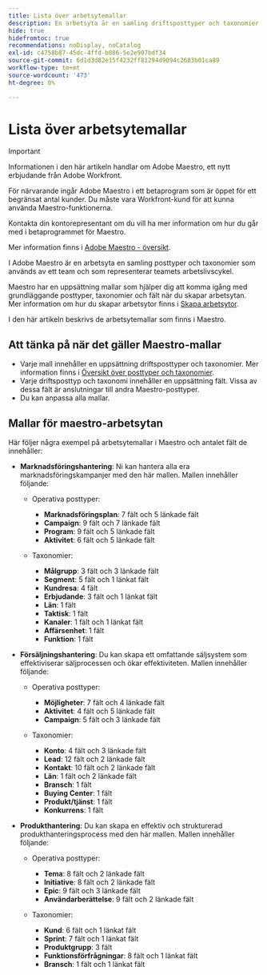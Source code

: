 ```yaml
---
title: Lista över arbetsytemallar
description: En arbetsyta är en samling driftsposttyper och taxonomier som används av ett team och som representerar teamets arbetslivscykel. Maestro har en uppsättning mallar som hjälper dig att komma igång med grundläggande posttyper, taxonomier och fält när du skapar arbetsytan.
hide: true
hidefromtoc: true
recommendations: noDisplay, noCatalog
exl-id: c4758b87-45dc-4ffd-b086-5e2e907bdf34
source-git-commit: 6d1d3d82e15f4232ff81294d9094c2683b01ca89
workflow-type: tm+mt
source-wordcount: '473'
ht-degree: 0%

---
```


<!--update the metadata with real information when making this available in TOC and in the left nav:
---
title: List of available workspace templates
description: You can use templates to create workspaces. This article provides a list of available workspace templates
hidefromtoc: yes
hide: yes
author: Alina
feature: Work Management
role: User
---

-->

# Lista över arbetsytemallar

>[!IMPORTANT]
>
>Informationen i den här artikeln handlar om Adobe Maestro, ett nytt erbjudande från Adobe Workfront.
>
>För närvarande ingår Adobe Maestro i ett betaprogram som är öppet för ett begränsat antal kunder. Du måste vara Workfront-kund för att kunna använda Maestro-funktionerna.
>
>Kontakta din kontorepresentant om du vill ha mer information om hur du går med i betaprogrammet för Maestro.
>
>Mer information finns i [Adobe Maestro - översikt](../maestro-overview.md).

I Adobe Maestro är en arbetsyta en samling posttyper och taxonomier som används av ett team och som representerar teamets arbetslivscykel.

Maestro har en uppsättning mallar som hjälper dig att komma igång med grundläggande posttyper, taxonomier och fält när du skapar arbetsytan. Mer information om hur du skapar arbetsytor finns i [Skapa arbetsytor](../architecture/create-workspaces.md).

I den här artikeln beskrivs de arbetsytemallar som finns i Maestro.

## Att tänka på när det gäller Maestro-mallar

* Varje mall innehåller en uppsättning driftsposttyper och taxonomier. Mer information finns i [Översikt över posttyper och taxonomier](../architecture/overview-of-record-types-and-taxonomies.md).
* Varje driftsposttyp och taxonomi innehåller en uppsättning fält. Vissa av dessa fält är anslutningar till andra Maestro-posttyper.
* Du kan anpassa alla mallar.

<!-- I modeled this article by the "List of available Blueprints" and that articles does not have an Access area

## Access requirements

You must have the following: 

<table style="table-layout:auto">
 <col>
 </col>
 <col>
 </col>
 <tbody>
  <tr>
   <td role="rowheader"><p>Adobe Workfront plan*</p></td>
   <td>
<p>Any</p>
<!--the above is only for closed beta; when going to GA - activate the following plans:    
<p>Current plan: Prime and Ultimate</p>
<p>Legacy plan: Enterprise</p>->
   </td>
  </tr>
  <tr>
   <td role="rowheader"><p>Adobe Workfront license*</p></td>
   <td>
   <p>Any</p> 
  <p>For more information, see <a href="../../administration-and-setup/add-users/access-levels-and-object-permissions/wf-licenses.md" class="MCXref xref">Adobe Workfront licenses overview</a>.</p> </td>
  </tr>
  <tr>
   <td role="rowheader"><p>Product</p></td>
   <td>
   <p> Adobe Workfront</p> </td>
  </tr>
  <tr>
   <td role="rowheader">Access level*</td>
   <td> <p>Any</p>  
</td>
  </tr>
<tr>
   <td role="rowheader">Layout template</td>
   <td> <p>Your system administrator must add the Maestro area in your layout template. For information, see the "Enable Maestro for the users in your Workfront instance" section in the article <a href="../maestro/maestro-overview.md">Adobe Maestro overview</a>. </p>  
</td>
  </tr>
 </tbody>
</table>

>[!NOTE]
>
>*If you don't have access, ask your Workfront administrator if they set additional restrictions in your access level. For information on how a Workfront administrator can change your access level, see [Create or modify custom access levels](../administration-and-setup/add-users/configure-and-grant-access/create-modify-access-levels.md).

-->

## Mallar för maestro-arbetsytan

Här följer några exempel på arbetsytemallar i Maestro och antalet fält de innehåller:

* **Marknadsföringshantering**: Ni kan hantera alla era marknadsföringskampanjer med den här mallen. Mallen innehåller följande:

   * Operativa posttyper:

      * **Marknadsföringsplan**: 7 fält och 5 länkade fält
      * **Campaign**: 9 fält och 7 länkade fält
      * **Program**: 9 fält och 5 länkade fält
      * **Aktivitet**: 6 fält och 5 länkade fält
   * Taxonomier:
      * **Målgrupp**: 3 fält och 3 länkade fält
      * **Segment**: 5 fält och 1 länkat fält
      * **Kundresa**: 4 fält
      * **Erbjudande**: 3 fält och 1 länkat fält
      * **Län**: 1 fält
      * **Taktisk**: 1 fält
      * **Kanaler**: 1 fält och 1 länkat fält
      * **Affärsenhet**: 1 fält
      * **Funktion**: 1 fält

* **Försäljningshantering**: Du kan skapa ett omfattande säljsystem som effektiviserar säljprocessen och ökar effektiviteten. Mallen innehåller följande:

   * Operativa posttyper:

      * **Möjligheter**: 7 fält och 4 länkade fält
      * **Aktivitet**: 4 fält och 5 länkade fält
      * **Campaign**: 5 fält och 3 länkade fält
   * Taxonomier:
      * **Konto**: 4 fält och 3 länkade fält
      * **Lead**: 12 fält och 2 länkade fält
      * **Kontakt**: 10 fält och 2 länkade fält
      * **Län**: 1 fält och 2 länkade fält
      * **Bransch**: 1 fält
      * **Buying Center**: 1 fält
      * **Produkt/tjänst**: 1 fält
      * **Konkurrens**: 1 fält

* **Produkthantering**: Du kan skapa en effektiv och strukturerad produkthanteringsprocess med den här mallen. Mallen innehåller följande:

   * Operativa posttyper:

      * **Tema**: 8 fält och 2 länkade fält
      * **Initiative**: 8 fält och 2 länkade fält
      * **Epic**: 9 fält och 3 länkade fält
      * **Användarberättelse**: 9 fält och 2 länkade fält

   * Taxonomier:

      * **Kund**: 6 fält och 1 länkat fält
      * **Sprint**: 7 fält och 1 länkat fält
      * **Produktgrupp**: 3 fält
      * **Funktionsförfrågningar**: 8 fält och 1 länkat fält
      * **Bransch**: 1 fält och 1 länkat fält
